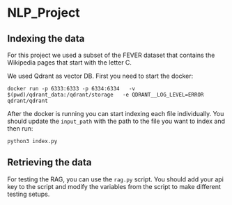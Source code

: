 # NLP_Project

## Indexing the data

For this project we used a subset of the FEVER dataset that contains the Wikipedia pages that start with the letter C.

We used Qdrant as vector DB. First you need to start the docker:

`docker run -p 6333:6333 -p 6334:6334   -v $(pwd)/qdrant_data:/qdrant/storage   -e QDRANT__LOG_LEVEL=ERROR   qdrant/qdrant`

After the docker is running you can start indexing each file individually. You should update the `input_path` with the path to the file you want to index and then run:

`python3 index.py`

## Retrieving the data

For testing the RAG, you can use the `rag.py` script. You should add your api key to the script and modify the variables from the script to make different testing setups.